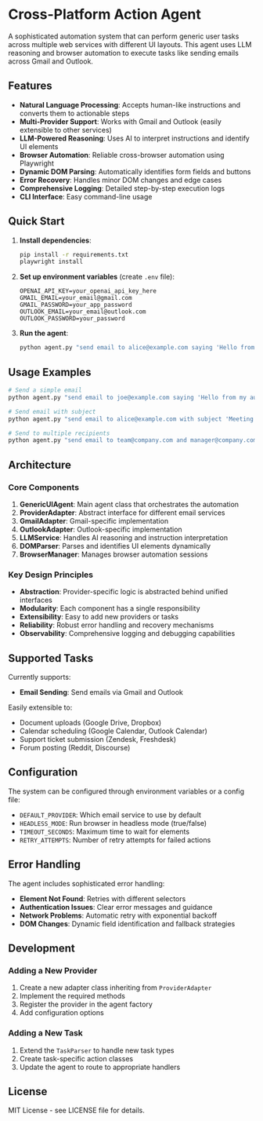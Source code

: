 # Cross-Platform Action Agent

A sophisticated automation system that can perform generic user tasks across multiple web services with different UI layouts. This agent uses LLM reasoning and browser automation to execute tasks like sending emails across Gmail and Outlook.

## Features

- **Natural Language Processing**: Accepts human-like instructions and converts them to actionable steps
- **Multi-Provider Support**: Works with Gmail and Outlook (easily extensible to other services)
- **LLM-Powered Reasoning**: Uses AI to interpret instructions and identify UI elements
- **Browser Automation**: Reliable cross-browser automation using Playwright
- **Dynamic DOM Parsing**: Automatically identifies form fields and buttons
- **Error Recovery**: Handles minor DOM changes and edge cases
- **Comprehensive Logging**: Detailed step-by-step execution logs
- **CLI Interface**: Easy command-line usage

## Quick Start

1. **Install dependencies**:
   ```bash
   pip install -r requirements.txt
   playwright install
   ```

2. **Set up environment variables** (create `.env` file):
   ```
   OPENAI_API_KEY=your_openai_api_key_here
   GMAIL_EMAIL=your_email@gmail.com
   GMAIL_PASSWORD=your_app_password
   OUTLOOK_EMAIL=your_email@outlook.com
   OUTLOOK_PASSWORD=your_password
   ```

3. **Run the agent**:
   ```bash
   python agent.py "send email to alice@example.com saying 'Hello from my automation system'"
   ```

## Usage Examples

```bash
# Send a simple email
python agent.py "send email to joe@example.com saying 'Hello from my automation system'"

# Send email with subject
python agent.py "send email to alice@example.com with subject 'Meeting Tomorrow' saying 'Let's meet at 2pm'"

# Send to multiple recipients
python agent.py "send email to team@company.com and manager@company.com saying 'Project update attached'"
```

## Architecture

### Core Components

1. **GenericUIAgent**: Main agent class that orchestrates the automation
2. **ProviderAdapter**: Abstract interface for different email services
3. **GmailAdapter**: Gmail-specific implementation
4. **OutlookAdapter**: Outlook-specific implementation
5. **LLMService**: Handles AI reasoning and instruction interpretation
6. **DOMParser**: Parses and identifies UI elements dynamically
7. **BrowserManager**: Manages browser automation sessions

### Key Design Principles

- **Abstraction**: Provider-specific logic is abstracted behind unified interfaces
- **Modularity**: Each component has a single responsibility
- **Extensibility**: Easy to add new providers or tasks
- **Reliability**: Robust error handling and recovery mechanisms
- **Observability**: Comprehensive logging and debugging capabilities

## Supported Tasks

Currently supports:
- **Email Sending**: Send emails via Gmail and Outlook

Easily extensible to:
- Document uploads (Google Drive, Dropbox)
- Calendar scheduling (Google Calendar, Outlook Calendar)
- Support ticket submission (Zendesk, Freshdesk)
- Forum posting (Reddit, Discourse)

## Configuration

The system can be configured through environment variables or a config file:

- `DEFAULT_PROVIDER`: Which email service to use by default
- `HEADLESS_MODE`: Run browser in headless mode (true/false)
- `TIMEOUT_SECONDS`: Maximum time to wait for elements
- `RETRY_ATTEMPTS`: Number of retry attempts for failed actions

## Error Handling

The agent includes sophisticated error handling:

- **Element Not Found**: Retries with different selectors
- **Authentication Issues**: Clear error messages and guidance
- **Network Problems**: Automatic retry with exponential backoff
- **DOM Changes**: Dynamic field identification and fallback strategies

## Development

### Adding a New Provider

1. Create a new adapter class inheriting from `ProviderAdapter`
2. Implement the required methods
3. Register the provider in the agent factory
4. Add configuration options

### Adding a New Task

1. Extend the `TaskParser` to handle new task types
2. Create task-specific action classes
3. Update the agent to route to appropriate handlers

## License

MIT License - see LICENSE file for details.